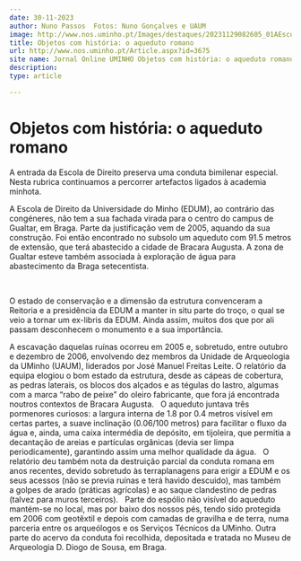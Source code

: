 ```yaml
---
date: 30-11-2023
author: Nuno Passos  Fotos: Nuno Gonçalves e UAUM
image: http://www.nos.uminho.pt/Images/destaques/20231129082605_01AEscoladeDireitodaUMinhoemBraga.jpg
title: Objetos com história: o aqueduto romano
url: http://www.nos.uminho.pt/Article.aspx?id=3675
site name: Jornal Online UMINHO Objetos com história: o aqueduto romano
description: 
type: article

---
```

# Objetos com história: o aqueduto romano


  

A entrada da Escola de Direito preserva uma conduta bimilenar especial. Nesta rubrica continuamos a percorrer artefactos ligados à academia minhota.

A Escola de Direito da Universidade do Minho (EDUM), ao contrário das congéneres, não tem a sua fachada virada para o centro do campus de Gualtar, em Braga. Parte da justificação vem de 2005, aquando da sua construção. Foi então encontrado no subsolo um aqueduto com 91.5 metros de extensão, que terá abastecido a cidade de Bracara Augusta. A zona de Gualtar esteve também associada à exploração de água para abastecimento da Braga setecentista.

 

O estado de conservação e a dimensão da estrutura convenceram a Reitoria e a presidência da EDUM a manter in situ parte do troço, o qual se veio a tornar um ex-libris da EDUM. Ainda assim, muitos dos que por ali passam desconhecem o monumento e a sua importância.

A escavação daquelas ruínas ocorreu em 2005 e, sobretudo, entre outubro e dezembro de 2006, envolvendo dez membros da Unidade de Arqueologia da UMinho (UAUM), liderados por José Manuel Freitas Leite. O relatório da equipa elogiou o bom estado da estrutura, desde as cápeas de cobertura, as pedras laterais, os blocos dos alçados e as tégulas do lastro, algumas com a marca “rabo de peixe” do oleiro fabricante, que fora já encontrada noutros contextos de Bracara Augusta.
 
O aqueduto juntava três pormenores curiosos: a largura interna de 1.8 por 0.4 metros visível em certas partes, a suave inclinação (0.06/100 metros) para facilitar o fluxo da água e, ainda, uma caixa intermédia de depósito, em tijoleira, que permitia a decantação de areias e partículas orgânicas (devia ser limpa periodicamente), garantindo assim uma melhor qualidade da água.
 
O relatório deu também nota da destruição parcial da conduta romana em anos recentes, devido sobretudo às terraplanagens para erigir a EDUM e os seus acessos (não se previa ruínas e terá havido descuido), mas também a golpes de arado (práticas agrícolas) e ao saque clandestino de pedras (talvez para muros terceiros).
 
Parte do espólio não visível do aqueduto mantém-se no local, mas por baixo dos nossos pés, tendo sido protegida em 2006 com geotêxtil e depois com camadas de gravilha e de terra, numa parceria entre os arqueólogos e os Serviços Técnicos da UMinho. Outra parte do acervo da conduta foi recolhida, depositada e tratada no Museu de Arqueologia D. Diogo de Sousa, em Braga.

